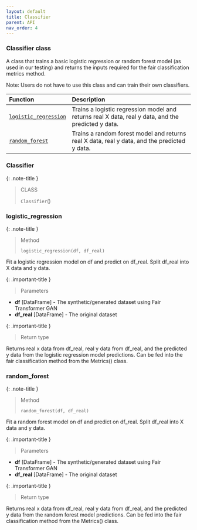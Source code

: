 ```yaml
---
layout: default
title: Classifier
parent: API
nav_order: 4
---
```


### Classifier class

A class that trains a basic logistic regression or random forest model (as used in our testing) and returns the inputs required for the fair classification metrics method.

Note: Users do not have to use this class and can train their own classifiers.

| Function     | Description       |
|:-------------|:------------------|
| [`logistic_regression`](#logistic_regression)| Trains a logistic regression model and returns real X data, real y data, and the predicted y data. |
| [`random_forest`](#random_forest) | Trains a random forest model and returns real X data, real y data, and the predicted y data. |


### Classifier
{: .note-title }
> CLASS
>
> `Classifier`()


### logistic_regression
{: .note-title }
> Method
>
> `logistic_regression(df, df_real)`

Fit a logistic regression model on df and predict on df_real. Split df_real into X data and y data.

{: .important-title }
> Parameters

- **df** [DataFrame] - The synthetic/generated dataset using Fair Transformer GAN
- **df_real** [DataFrame] - The original dataset

{: .important-title }
> Return type

Returns real x data from df_real, real y data from df_real, and the predicted y data from the logistic regression model predictions. Can be fed into the fair classification method from the Metrics() class.

### random_forest
{: .note-title }
> Method
>
> `random_forest(df, df_real)`

Fit a random forest model on df and predict on df_real. Split df_real into X data and y data.

{: .important-title }
> Parameters

- **df** [DataFrame] - The synthetic/generated dataset using Fair Transformer GAN
- **df_real** [DataFrame] - The original dataset

{: .important-title }
> Return type

Returns real x data from df_real, real y data from df_real, and the predicted y data from the random forest model predictions. Can be fed into the fair classification method from the Metrics() class.
